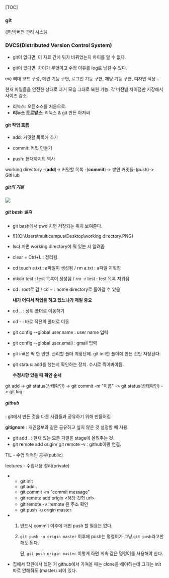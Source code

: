 [TOC]



### git

(분산)버전 관리 시스템. 

### DVCS(Distributed Version Control System)

- git이 없다면, 이 자료 간에 뭐가 바뀌었는지 차이를 알 수 없다. 

- git이 있다면, 차이가 무엇이고 수정 이유를 log로 남길 수 있다. 

ex) 뼈대 코드 구성, 메인 기능 구현, 로그인 기능 구현, 채팅 기능 구현, 디자인 적용...

현재 파일들을 안전한 상태로 과거 모습 그대로 복원 가능. 각 버전별 차이점만 저장해서 사이즈 감소.

- 리눅스: 오픈소스를 처음으로. 
- **리누스 토르발스**: 리눅스 & git 만든 아저씨

#### git 작업 흐름

- add: 커밋할 목록에 추가

- commit: 커밋 만들기

- push: 현재까지의 역사

working directory -(**add**)-> 커밋할 목록 -(**commit**)-> 쌓인 커밋들-(push)-> GitHub 

##### git의 기본

![](C:\Users\multicampus\Desktop\KakaoTalk_20200120_092528661.jpg)



##### git bash 설치

- git bash에서 pwd 치면 저장되는 위치 보여준다.
- ![](C:\Users\multicampus\Desktop\working directory.PNG)

- ls라 치면 working directory에 뭐 있는 지 알려줌

- clear = Ctrl+L : 정리됨.

- cd touch a.txt : a파일이 생성됨 / rm a.txt : a파일 지워짐

- mkdir test : test 목록이 생성됨 / rm -r test : test 목록 지워짐

- cd : root로 감 / cd ~ : home directory로 돌아갈 수 있음

  **내가 어디서 작업을 하고 있느냐가 제일 중요**

- cd .. : 상위 폴더로 이동하기

- cd - : 바로 직전의 폴더로 이동

- git config --global user.name : user name 입력

- git config --global user.email : gmail 입력

- git init은 딱 한 번만. 관리할 폴더 최상단에. git init한 폴더에 만든 것만 저장된다.

- git status: add를 했는지 확인하는 장치. 수시로 찍어봐야됨.

  **수정사항 있을 때 확인 순서**

git add -> git status(상태확인) -> git commit -m "이름" -> git status(상태확인) -> git log



##### github

: git에서 만든 것을 다른 사람들과 공유하기 위해 만들어짐

**gitignore** : 개인정보와 같은 공유하고 싶지 않은 것 설정할 때 사용.

- git add . : 현재 있는 모든 파일을 stage에 올려주는 것.
- git remote add origin/ git remote -v : github이랑 연결.



TIL - 수업 외적인 공부(public)

lectures - 수업내용 정리(private)



* * git init
  * git add . 
  * git commit -m "commit message"
  * git remote add origin <해당 깃헙 url>
  * git remote -v :remote 된 주소 확인
  * git push -u origin master

* 1. 반드시 commit 이후에 매번 push 할 필요는 없다.

  2. `git push -u origin master` 이후에 push는 명령어가 그냥 `git push`라고만 해도 된다.

     단, `git push origin master` 이렇게 하면 계속 같은 명령어를 사용해야 한다.

* 집에서 학원에서 했던 거 github에서 가져올 때는 clone을 해야하는데 그때는 init 따로 안해줘도 (master) 되어 있다.



